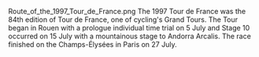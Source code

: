 Route_of_the_1997_Tour_de_France.png The 1997 Tour de France was the 84th edition of Tour de France, one of cycling's Grand Tours. The Tour began in Rouen with a prologue individual time trial on 5 July and Stage 10 occurred on 15 July with a mountainous stage to Andorra Arcalis. The race finished on the Champs-Élysées in Paris on 27 July.
